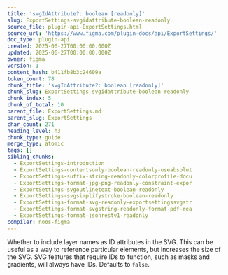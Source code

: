 ```yaml
---
title: 'svgIdAttribute?: boolean [readonly]'
slug: ExportSettings-svgidattribute-boolean-readonly
source_file: plugin-api-ExportSettings.html
source_url: 'https://www.figma.com/plugin-docs/api/ExportSettings/'
doc_type: plugin-api
created: 2025-06-27T00:00:00.000Z
updated: 2025-06-27T00:00:00.000Z
owner: figma
version: 1
content_hash: b411fb8b3c24609a
token_count: 78
chunk_title: 'svgIdAttribute?: boolean [readonly]'
chunk_slug: ExportSettings-svgidattribute-boolean-readonly
chunk_index: 5
chunk_of_total: 10
parent_file: ExportSettings.md
parent_slug: ExportSettings
char_count: 271
heading_level: h3
chunk_type: guide
merge_type: atomic
tags: []
sibling_chunks:
  - ExportSettings-introduction
  - ExportSettings-contentsonly-boolean-readonly-useabsolut
  - ExportSettings-suffix-string-readonly-colorprofile-docu
  - ExportSettings-format-jpg-png-readonly-constraint-expor
  - ExportSettings-svgoutlinetext-boolean-readonly
  - ExportSettings-svgsimplifystroke-boolean-readonly
  - ExportSettings-format-svg-readonly-exportsettingssvgstr
  - ExportSettings-format-svgstring-readonly-format-pdf-rea
  - ExportSettings-format-jsonrestv1-readonly
compiler: noos-figma
---
```


Whether to include layer names as ID attributes in the SVG. This can be useful as a way to reference particular elements, but increases the size of the SVG. SVG features that require IDs to function, such as masks and gradients, will always have IDs. Defaults to `false`.
